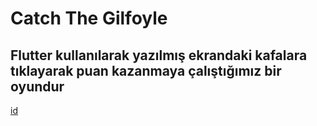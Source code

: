# Catch The Gilfoyle


## Flutter kullanılarak yazılmış ekrandaki kafalara tıklayarak puan kazanmaya çalıştığımız bir oyundur

[id](https://www.youtube.com/watch?v=AwJ7xLDx6dY&t=414s "Youtube Anlatım videosu")
